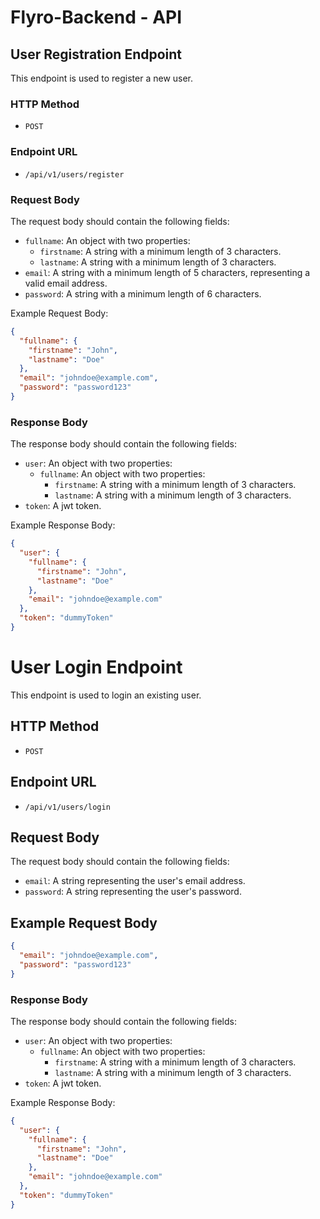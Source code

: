 # Flyro-Backend - API

## User Registration Endpoint

This endpoint is used to register a new user.

### HTTP Method

- `POST`

### Endpoint URL

- `/api/v1/users/register`

### Request Body

The request body should contain the following fields:

- `fullname`: An object with two properties:
  - `firstname`: A string with a minimum length of 3 characters.
  - `lastname`: A string with a minimum length of 3 characters.
- `email`: A string with a minimum length of 5 characters, representing a valid email address.
- `password`: A string with a minimum length of 6 characters.

Example Request Body:

```json
{
  "fullname": {
    "firstname": "John",
    "lastname": "Doe"
  },
  "email": "johndoe@example.com",
  "password": "password123"
}
```

### Response Body

The response body should contain the following fields:

- `user`: An object with two properties:
  - `fullname`: An object with two properties:
    - `firstname`: A string with a minimum length of 3 characters.
    - `lastname`: A string with a minimum length of 3 characters.
- `token`: A jwt token.

Example Response Body:

```json
{
  "user": {
    "fullname": {
      "firstname": "John",
      "lastname": "Doe"
    },
    "email": "johndoe@example.com"
  },
  "token": "dummyToken"
}
```

# User Login Endpoint

This endpoint is used to login an existing user.

## HTTP Method

- `POST`

## Endpoint URL

- `/api/v1/users/login`

## Request Body

The request body should contain the following fields:

- `email`: A string representing the user's email address.
- `password`: A string representing the user's password.

## Example Request Body

```json
{
  "email": "johndoe@example.com",
  "password": "password123"
}
```

### Response Body

The response body should contain the following fields:

- `user`: An object with two properties:
  - `fullname`: An object with two properties:
    - `firstname`: A string with a minimum length of 3 characters.
    - `lastname`: A string with a minimum length of 3 characters.
- `token`: A jwt token.

Example Response Body:

```json
{
  "user": {
    "fullname": {
      "firstname": "John",
      "lastname": "Doe"
    },
    "email": "johndoe@example.com"
  },
  "token": "dummyToken"
}
```
